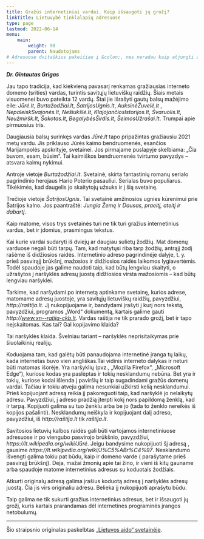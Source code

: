 ```yaml
---
title: Gražūs internetiniai vardai. Kaip išsaugoti jų grožį?
linkTitle: Lietuvybė tinklalapių adresuose
type: page
lastmod: 2022-06-14
menu:
    main:
        weight: 90
        parent: Naudotojams
# Adresuose dvitaškius pakeičiau į &colon;, nes neradau kaip atjungti automatinį linkify'inimą tik šiam straipsniui.
---
```


**_Dr. Gintautas Grigas_**

Jau tapo tradicija, kad kiekvieną pavasarį renkamas gražiausias interneto domeno (srities) vardas, turintis savitųjų
lietuviškų raidžių. Šiais metais visuomenei buvo pateikta 12 vardų. Štai jie Išrašyti gautų balsų mažėjimo eile:
_Jūrė.lt_, _Burtažodžiai.lt_, _ŠatrijosUgnis.lt_, _AuksinėŽuvelė.lt_ , _NepaleiskSvajonės.lt_, _Nešiukšlė.lt_,
_KlajojančiosIstorijos.lt_, _Švaruolis.lt_, _Neužmiršk.lt_, _Šakotas.lt_, _BegalybėsŠirdis.lt_, _ŠeimosUžrašai.lt_.
Trumpai apie pirmuosius tris.

Daugiausia balsų surinkęs vardas _Jūrė.lt_ tapo pripažintas gražiausiu 2021 metų vardu. Jis priklauso Jūrės kaimo
bendruomenės, esančios Marijampolės apskrityje, svetainei. Jos pirmajame puslapyje skelbiama: „Čia buvom, esam, būsim“.
Tai kaimiškos bendruomenės tvirtumo pavyzdys – atsvara kaimų nykimui.

Antroje vietoje _Burtažodžiai.lt_. Svetainė, skirta fantastinių romanų serialo pagrindinio herojaus Hario Poterio
pasauliui. Serialas buvo populiarus. Tikėkimės, kad daugelis jo skaitytojų užsuks ir į šią svetainę.

Trečioje vietoje _ŠatrijosUgnis_. Tai svetainė amžinosios ugnies kūrenimui prie Šatrijos kalno. Jos paantraštė: _Jungia
Žemę ir Dausas, praeitį, ateitį ir dabartį_.

Kaip matome, visos trys svetainės turi ne tik turi gražius internetinius vardus, bet ir įdomius, prasmingus tekstus.

Kai kurie vardai sudaryti iš dviejų ar daugiau sulietų žodžių. Mat domenų varduose negali būti tarpų. Tam, kad matytųsi
riba tarp žodžių, antrąjį žodį rašėme iš didžiosios raidės. Internetinio adreso pagrindinėje dalyje, t. y. prieš
pasvirąjį brūkšnį, mažosios ir didžiosios raidės laikomos lygiavertėmis. Todėl spaudoje jas galime naudoti taip, kad
būtų lengviau skaityti, o užrašytos į naršyklės adresų juostą didžiosios virsta mažosiomis – kad būtų lengviau
naršyklei.

Tarkime, kad naršydami po internetą aptinkame svetainę, kurios adrese, matomame adresų juostoje, yra savitųjų lietuviškų
raidžių, pavyzdžiui, _http&colon;//raštija.lt_. Jį nukopijuojame ir, bandydami įrašyti į kurį nors tekstą, pavyzdžiui,
programos „Word“ dokumentą, kartais galime gauti _http&colon;//www.xn--ratija-ckb.lt_. Vardas raštija ne tik prarado grožį,
bet ir tapo neįskaitomas. Kas tai? Gal kopijavimo klaida?

Tai naršyklės klaida. Švelniau tariant – naršyklės neprisitaikymas prie šiuolaikinių realijų.

Koduojama tam, kad galėtų būti panaudojama internetinė įranga tų laikų, kada internetas buvo vien angliškas.Tai vidinis
interneto dalykas ir neturi būti matomas išorėje. Yra naršyklių (pvz., „Mozilla Firefox“, „Microsoft Edge“), kuriose
kodas yra paslėptas ir tokių nesklandumų nebūna. Bet yra ir tokių, kuriose kodai išlenda į paviršių ir taip sugadindami
gražūs domenų vardai. Tačiau ir tokiu atveju galima nesunkiai užkirsti kelią nesklandumui. Prieš kopijuojant adresą
reikia jį pakoreguoti taip, kad naršyklė jo nelaikytų adresu. Pavyzdžiui, į adreso pradžią įterpti kokį nors papildomą
ženklą, kad ir tarpą. Kopijuoti galima su tuo ženklu arba be jo (tada to ženklo nereikės iš kopijos pašalinti).
Nesklandumų neiškyla ir kopijuojant dalį adreso, pavyzdžiui, iš _http&colon;//raštija.lt_ tik _raštija.lt_.

Savitosios lietuvių kalbos raidės gali būti vartojamos internetiniuose adresuose ir po viengubo pasvirojo brūkšnio,
pavyzdžiui, _https&colon;//lt.wikipedia.org/wiki/Jūrė_. Jeigu bandysime nukopijuoti šį adresą , gausime
_https&colon;//lt.wikipedia.org/wiki/J%C5%ABr%C4%97_. Nesklandumo išvengti galima tokiu pat būdu, kaip ir domeno varde (
parašytame prieš pasvirąjį brūkšnį). Deja, mažai žmonių apie tai žino, ir vieni iš kitų gauname arba spaudoje matome
internetinius adresus su koduotais žodžiais.

Atkurti originalų adresą galima įrašius koduotą adresą į naršyklės adresų juostą. Čia jis virs originaliu adresu.
Belieka jį nukopijuoti aprašytu būdu.

Taip galima ne tik sukurti gražius internetinius adresus, bet ir išsaugoti jų grožį, kuris kartais prarandamas dėl
internetinės programinės įrangos netobulumų.

* * *

Šio straipsnio originalas
paskelbtas [„Lietuvos aido“ svetainėje](https://www.aidas.lt/lt/visuomene/article/25345-04-11-grazus-internetiniai-vardai-kaip-issaugoti-ju-grozi).